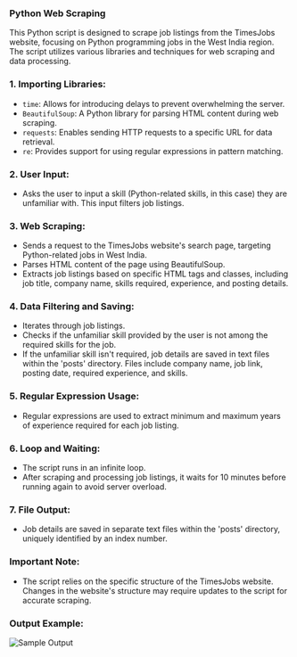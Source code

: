 ### Python Web Scraping

This Python script is designed to scrape job listings from the TimesJobs website, focusing on Python programming jobs in the West India region. The script utilizes various libraries and techniques for web scraping and data processing.

### 1. **Importing Libraries:**
   - `time`: Allows for introducing delays to prevent overwhelming the server.
   - `BeautifulSoup`: A Python library for parsing HTML content during web scraping.
   - `requests`: Enables sending HTTP requests to a specific URL for data retrieval.
   - `re`: Provides support for using regular expressions in pattern matching.

### 2. **User Input:**
   - Asks the user to input a skill (Python-related skills, in this case) they are unfamiliar with. This input filters job listings.

### 3. **Web Scraping:**
   - Sends a request to the TimesJobs website's search page, targeting Python-related jobs in West India.
   - Parses HTML content of the page using BeautifulSoup.
   - Extracts job listings based on specific HTML tags and classes, including job title, company name, skills required, experience, and posting details.

### 4. **Data Filtering and Saving:**
   - Iterates through job listings.
   - Checks if the unfamiliar skill provided by the user is not among the required skills for the job.
   - If the unfamiliar skill isn't required, job details are saved in text files within the 'posts' directory. Files include company name, job link, posting date, required experience, and skills.

### 5. **Regular Expression Usage:**
   - Regular expressions are used to extract minimum and maximum years of experience required for each job listing.

### 6. **Loop and Waiting:**
   - The script runs in an infinite loop.
   - After scraping and processing job listings, it waits for 10 minutes before running again to avoid server overload.

### 7. **File Output:**
   - Job details are saved in separate text files within the 'posts' directory, uniquely identified by an index number.

### Important Note:
   - The script relies on the specific structure of the TimesJobs website. Changes in the website's structure may require updates to the script for accurate scraping.

### Output Example:
![Sample Output](https://github.com/zyn20/Python-web-scraping/assets/79300060/49c96ce6-f0fe-4087-a6e1-c124c725fa01)
